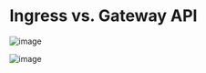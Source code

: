 # Ingress vs. Gateway API

![image](https://github.com/user-attachments/assets/5ba8d203-714c-41d5-a5d0-783876f6f727)

![image](https://github.com/user-attachments/assets/92b4b2dc-5fcf-4727-9dca-f7c6d6921f6c)
